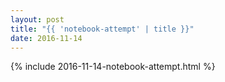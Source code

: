 ```yaml
---
layout: post
title: "{{ 'notebook-attempt' | title }}"
date: 2016-11-14
---
```


{% include 2016-11-14-notebook-attempt.html %}
